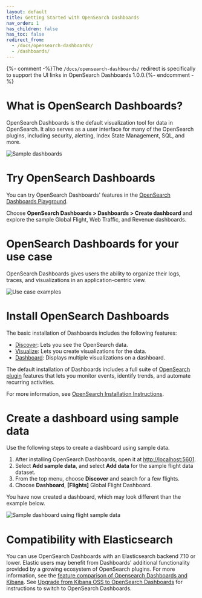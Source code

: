 ```yaml
---
layout: default
title: Getting Started with OpenSearch Dashboards
nav_order: 1
has_children: false
has_toc: false
redirect_from:
  - /docs/opensearch-dashboards/
  - /dashboards/
---
```


{%- comment -%}The `/docs/opensearch-dashboards/` redirect is specifically to support the UI links in OpenSearch Dashboards 1.0.0.{%- endcomment -%}

# What is OpenSearch Dashboards?

OpenSearch Dashboards is the default visualization tool for data in OpenSearch. It also serves as a user interface for many of the OpenSearch plugins, including security, alerting, Index State Management, SQL, and more.

![Sample dashboards]({site.url}}{{site.baseurl}}/images/dashboards-example.png)

# Try OpenSearch Dashboards
You can try OpenSearch Dashboards' features in the [OpenSearch Dashboards Playground](https://playground.opensearch.org/app/home).

Choose **OpenSearch Dashboards > Dashboards > Create dashboard** and explore the sample Global Flight, Web Traffic, and Revenue dashboards.

# OpenSearch Dashboards for your use case

OpenSearch Dashboards gives users the ability to organize their logs, traces, and visualizations in an application-centric view.  

![Use case examples]({site.url}}{{site.baseurl}}/images/use-cases-get-started.jpg)

# Install OpenSearch Dashboards

The basic installation of Dashboards includes the following features:
- [Discover](https://github.com/opensearch-project/documentation-website/issues/991): Lets you see the OpenSearch data.
- [Visualize](https://github.com/opensearch-project/documentation-website/issues/992): Lets you create visualizations for the data.
- [Dashboard](https://github.com/opensearch-project/documentation-website/issues/941): Displays multiple visualizations on a dashboard.

The default installation of Dashboards includes a full suite of [OpenSearch plugin](https://opensearch.org/docs/latest/dashboards/install/plugins/) features that lets you monitor events, identify trends, and automate recurring activities.

For more information, see [OpenSearch Installation Instructions](https://opensearch.org/docs/latest/opensearch/install/index/).

# Create a dashboard using sample data

Use the following steps to create a dashboard using sample data. 

1. After installing OpenSearch Dashboards, open it at [http://localhost:5601](http://localhost:5601/app/home#/).
2. Select **Add sample data**, and select **Add data** for the sample  flight data dataset. 
3. From the top menu, choose **Discover** and search for a few flights.
4. Choose **Dashboard**, **[Flights]** Global Flight Dashboard.

You have now created a dashboard, which may look different than the example below.

![Sample dashboard using flight sample data]({site.url}}{{site.baseurl}}/images/flight-dashboards.png)

# Compatibility with Elasticsearch
You can use OpenSearch Dashboards with an Elasticsearch backend 7.10 or lower. Elastic users may benefit from Dashboards' additional functionality provided by a growing ecosystem of OpenSearch plugins. For more information, see the [feature comparison of Opensearch Dashboards and Kibana](_{{site.url}}{{site.baseurl}}_). See [Upgrade from Kibana OSS to OpenSearch Dashboards](https://opensearch.org/docs/latest/upgrade-to/dashboards-upgrade-to/) for instructions to switch to OpenSearch Dashboards.